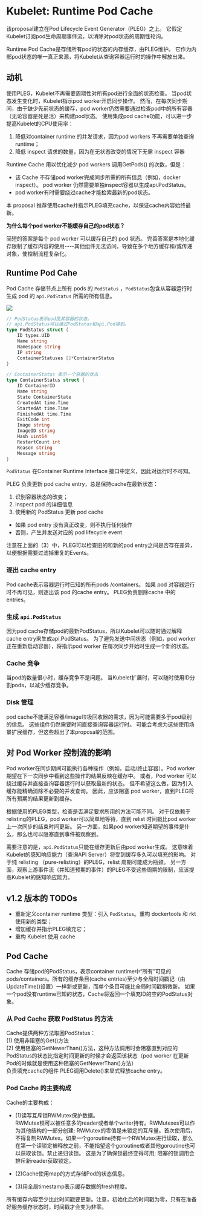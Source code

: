 # Kubelet: Runtime Pod Cache
该proposal建立在Pod Lifecycle Event Generator（PLEG）之上。 它假定Kubelet订阅pod生命周期事件流，以消除对pod状态的周期性轮询。  

Runtime Pod Cache是存储所有pod的状态的内存缓存，由PLEG维护。 它作为内部pod状态的唯一真正来源，将Kubelet从查询容器运行时的操作中解放出来。  

## 动机
使用PLEG，Kubelet不再需要周期性对所有pod进行全面的状态检查。 当pod状态发生变化时，Kubelet指示pod worker开启同步操作。 然而，在每次同步期间，由于缺少先前状态的缓存，pod worker仍然需要通过检查pod中的所有容器（无论容器是死是活）来构建pod状态。 使用集成pod cache功能，可以进一步提高Kubelet的CPU使用率：  

1. 降低对container runtime 的并发请求，因为pod workers 不再需要单独查询 runtime；
2. 降低 inspect 请求的数量，因为在无状态改变的情况下无需 inspect 容器  

Runtime Cache 用以优化减少 pod workers 调用GetPods() 的次数，但是：  

* 该 Cache 不存储pod  worker完成同步所需的所有信息（例如，docker inspect）。 pod worker 仍然需要单独inspect容器以生成api.PodStatus。  
* pod worker有时需要绕过cache才能检索最新的pod状态。  

本 proposal 推荐使用cache并指示PLEG填充cache，以保证cache内容始终最新。  

**为什么每个pod worker不能缓存自己的pod状态？**

简短的答案是每个 pod worker 可以缓存自己的 pod 状态。 完善答案是本地化缓存限制了缓存内容的使用----其他组件无法访问，导致在多个地方缓存和/或传递对象，使控制流程复杂化。  

## Runtime Pod Cahe
Pod Cache 存储节点上所有 pods 的 `PodStatus` ，`PodStatus`包含从容器运行时生成 pod 的 `api.PodStatus` 所需的所有信息。  

![](/home/wong/github_picture/pod-cache.png)   

```go
// PodStatus表示pod及其容器的状态。
// api.PodStatus可以通过PodStatus和api.Pod得到。
type PodStatus struct {
    ID types.UID
    Name string
    Namespace string
    IP string
    ContainerStatuses []*ContainerStatus
}

// ContainerStatus 表示一个容器的状态
type ContainerStatus struct {
    ID ContainerID
    Name string
    State ContainerState
    CreatedAt time.Time
    StartedAt time.Time
    FinishedAt time.Time
    ExitCode int
    Image string
    ImageID string
    Hash uint64
    RestartCount int
    Reason string
    Message string
}
```
`PodStatus` 在Container Runtime Interface 接口中定义，因此对运行时不可知。  

PLEG 负责更新 pod cache entry，总是保持cache在最新状态：  
1. 识别容器状态的改变；  
2. inspect  pod 的详细信息  
3. 使用新的 PodStatus 更新 pod cache  

  * 如果 pod entry 没有真正改变，则不执行任何操作
  * 否则，产生并发送对应的 pod lifecycle event  
  
  注意在上面的（3）中，PLEG可以检查旧的和新的pod entry之间是否存在差异，以便根据需要过滤掉重复的Events。

### 逐出 cache entry
Pod cache表示容器运行时已知的所有pods /containers。 如果 pod 对容器运行时不再可见，则逐出该 pod 的cache entry。 PLEG负责删除cache 中的entries。  

### 生成 `api.PodStatus`
因为pod cache存储pod的最新PodStatus，所以Kubelet可以随时通过解释cache entry来生成api.PodStatus。 为了避免发送中间状态（例如，pod worker正在重新启动容器），将指示pod worker 在每次同步开始时生成一个新的状态。  

### Cache 竞争
当pod的数量很小时，缓存竞争不是问题。 当Kubelet扩展时，可以随时使用ID分割pods，以减少缓存竞争。  

### Disk 管理
pod cache不能满足容器/image垃圾回收器的需求，因为可能需要多于pod级别的信息。 这些组件仍然需要时间直接查询容器运行时。 可能会考虑为这些使用场景扩展缓存，但这些超出了本proposal的范围。  

## 对 Pod Worker 控制流的影响
Pod worker在同步期间可能执行各种操作（例如，启动/终止容器）。Pod worker 期望在下一次同步中看到这些操作的结果反映在缓存中。 或者，Pod worker 可以绕过缓存并直接查询容器运行时以获取最新的状态。 但不希望这么做，因为引入缓存能精确消除不必要的并发查询。 因此，应该阻塞 pod worker，直到PLEG将所有预期的结果更新到缓存。  

根据使用的PLEG类型，检查是否满足要求所用的方法可能不同。 对于仅依赖于relisting的PLEG，pod worker可以简单地等待，直到 relist 时间戳比pod  worker 上一次同步的结束时间更新。 另一方面，如果pod worker知道期望的事件是什么，那么也可以阻塞直到事件被观察到。  

需要注意的是，`api.PodStatus`只能在缓存更新后由pod worker生成。 这意味着Kubelet的感知响应能力（查询API Server）将受到缓存多久可以填充的影响。 对于纯 relisting （pure-relisting）的PLEG，relist 周期可能成为瓶颈。 另一方面，观察上游事件流（并知道预期的事件）的PLEG不受这些周期的限制，应该提高Kubelet的感知响应能力。

## v1.2 版本的 TODOs
* 重新定义container runtime 类型：引入 `PodStatus`。重构 dockertools 和 rkt 使用新的类型；
* 增加缓存并指示PLEG填充它；
* 重构 Kubelet 使用 cache

## Pod Cache
Cache 存储pod的PodStatus，表示container runtime中“所有”可见的pods/containers。所有的缓存条目(cache entries)至少与全局时间戳记（由UpdateTime()设置）一样新或更新，而单个条目可能比全局时间戳稍微新。 如果一个pod没有runtime已知的状态，Cache将返回一个填充ID的空的PodStatus对象。  

### 从 Pod  Cache 获取 PodStatus 的方法
Cache提供两种方法取回PodStatus：  
(1) 使用非阻塞的Get()方法  
(2) 使用阻塞的GetNewerThan()方法，这种方法调用时会阻塞直到对应的PodStatus的状态比指定时间更新的时候才会返回该状态（pod worker 在更新Pod的时候就是使用这种阻塞的GetNewerThan()方法）  
负责填充cache的组件 PLEG调用Delete()来显式释放cache entry。  
   
### Pod Cache 的主要构成   
   Cache的主要构成：  
   
* (1)读写互斥锁RWMutex保护数据。  
	RWMutex锁可以被任意多的reader或者单个writer持有。RWMutexes可以作为其他结构的一部分创建; RWMutex的零值是未锁定的互斥量。首次使用后，不得复制RWMutex。如果一个goroutine持有一个RWMutex进行读取，那么在第一个读锁定被释放之前，不能指望这个goroutine或者其他goroutine也可以获取读锁。禁止递归读锁。 这是为了确保锁最终变得可用; 阻塞的锁调用会排斥新reader获取锁定。  

* (2)Cache使用map的方式存储Pod的状态信息。  
* (3)用全局timestamp表示缓存数据的fresh程度。  

所有缓存内容至少比此时间戳要更新。注意，初始化后的时间戳为零，只有在准备好服务缓存状态时，时间戳才会变为非零。  
